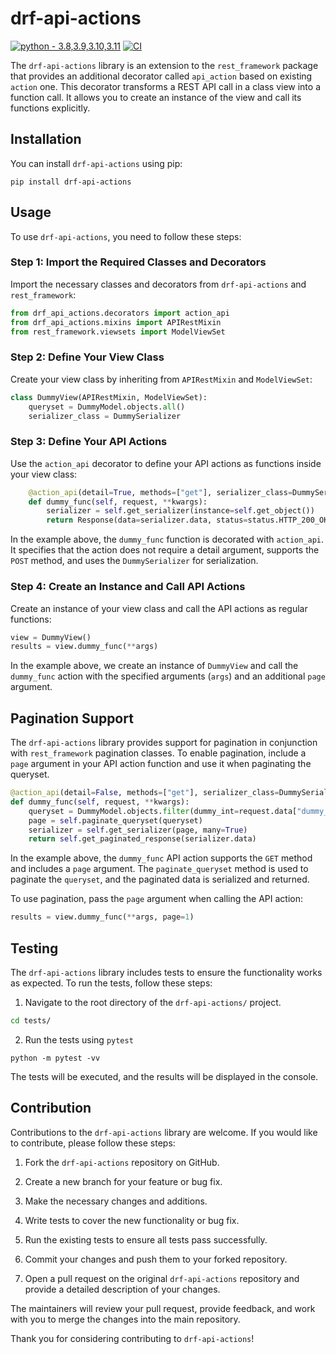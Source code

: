 # drf-api-actions

[![python - 3.8,3.9,3.10,3.11](https://img.shields.io/badge/python-3.8%2C3.9%2C3.10%2C3.11-blue)](https://)
[![CI](https://github.com/Ori-Roza/drf-api-actions/actions/workflows/tests.yaml/badge.svg?branch=master)](https://github.com/Ori-Roza/drf-api-actions/actions/workflows/tests.yaml)



The `drf-api-actions` library is an extension to the `rest_framework` package that provides an additional decorator called `api_action` based on existing `action` one.
This decorator transforms a REST API call in a class view into a function call. It allows you to create an instance of the view and call its functions explicitly.

## Installation

You can install `drf-api-actions` using pip:

```shell
pip install drf-api-actions
```

## Usage

To use `drf-api-actions`, you need to follow these steps:

### Step 1: Import the Required Classes and Decorators

Import the necessary classes and decorators from `drf-api-actions` and `rest_framework`:

```python
from drf_api_actions.decorators import action_api
from drf_api_actions.mixins import APIRestMixin
from rest_framework.viewsets import ModelViewSet
```

### Step 2: Define Your View Class

Create your view class by inheriting from `APIRestMixin` and `ModelViewSet`:

```python
class DummyView(APIRestMixin, ModelViewSet):
    queryset = DummyModel.objects.all()
    serializer_class = DummySerializer
```

### Step 3: Define Your API Actions

Use the `action_api` decorator to define your API actions as functions inside your view class:

```python
    @action_api(detail=True, methods=["get"], serializer_class=DummySerializer)
    def dummy_func(self, request, **kwargs):
        serializer = self.get_serializer(instance=self.get_object())
        return Response(data=serializer.data, status=status.HTTP_200_OK)
```

In the example above, the `dummy_func` function is decorated with `action_api`. It specifies that the action does not require a detail argument, supports the `POST` method, and uses the `DummySerializer` for serialization.

### Step 4: Create an Instance and Call API Actions

Create an instance of your view class and call the API actions as regular functions:

```python
view = DummyView()
results = view.dummy_func(**args)
```

In the example above, we create an instance of `DummyView` and call the `dummy_func` action with the specified arguments (`args`) and an additional `page` argument.

## Pagination Support

The `drf-api-actions` library provides support for pagination in conjunction with `rest_framework` pagination classes. To enable pagination, include a `page` argument in your API action function and use it when paginating the queryset.

```python
@action_api(detail=False, methods=["get"], serializer_class=DummySerializer)
def dummy_func(self, request, **kwargs):
    queryset = DummyModel.objects.filter(dummy_int=request.data["dummy_int"]).order_by("id")
    page = self.paginate_queryset(queryset)
    serializer = self.get_serializer(page, many=True)
    return self.get_paginated_response(serializer.data)
```

In the example above, the `dummy_func` API action supports the `GET` method and includes a `page` argument. The `paginate_queryset` method is used to paginate the `queryset`, and the paginated data is serialized and returned.

To use pagination, pass the `page` argument when calling the API action:

```python
results = view.dummy_func(**args, page=1)
```

## Testing

The `drf-api-actions` library includes tests to ensure the functionality works as expected. To run the tests, follow these steps:

1. Navigate to the root directory of the `drf-api-actions/` project.
```bash
cd tests/
```

2. Run the tests using `pytest`

 ```shell
 python -m pytest -vv
 ```

The tests will be executed, and the results will be displayed in the console.

## Contribution

Contributions to the `drf-api-actions` library are welcome. If you would like to contribute, please follow these steps:

1. Fork the `drf-api-actions` repository on GitHub.

2. Create a new branch for your feature or bug fix.

3. Make the necessary changes and additions.

4. Write tests to cover the new functionality or bug fix.

5. Run the existing tests to ensure all tests pass successfully.

6. Commit your changes and push them to your forked repository.

7. Open a pull request on the original `drf-api-actions` repository and provide a detailed description of your changes.

The maintainers will review your pull request, provide feedback, and work with you to merge the changes into the main repository.

Thank you for considering contributing to `drf-api-actions`!
